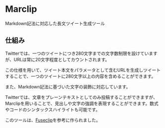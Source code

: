 # Marclip

Markdown記法に対応した長文ツイート生成ツール

## 仕組み

Twitterでは、一つのツイートにつき280文字までの文字数制限を設けていますが、URLは常に20文字程度としてカウントされます。

この仕様を用いて、ツイート本文をパラメータとして含むURLを生成しツイートすることで、一つのツイートに280文字以上の内容を含めることができます。

また、Markdown記法に基づいた文字の装飾に対応しています。

Twitterでは、文章をプレーンテキストとしてのみ投稿することができますが、Marclipを用いることで、見出しや文字の強調を表現することができます。数式やコードのシンタックスハイライトも可能です。

このツールは、[Fuseclip](https://fuseclip.me/)を参考に作られました。
